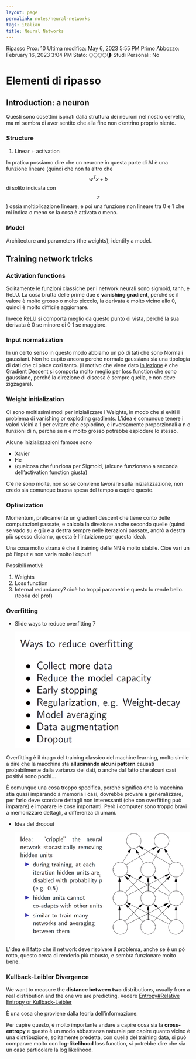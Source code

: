 ```yaml
---
layout: page
permalink: notes/neural-networks
tags: italian
title: Neural Networks
---
```


Ripasso Prox: 10
Ultima modifica: May 6, 2023 5:55 PM
Primo Abbozzo: February 16, 2023 3:04 PM
Stato: 🌕🌕🌕🌕🌗
Studi Personali: No

# Elementi di ripasso

## Introduction: a neuron

Questi sono cosettini ispirati dalla struttura dei neuroni nel nostro cervello, ma mi sembra di aver sentito che alla fine non c’entrino proprio niente.

### Structure

1. Linear + activation

In pratica possiamo dire che un neurone in questa parte di AI è una funzione lineare (quindi che non fa altro che $$w^Tx + b$$ di solito indicata con $$z$$) ossia moltiplicazione lineare, e poi una funzione non lineare tra 0 e 1 che mi indica o meno se la cosa è attivata o meno.

### Model

Architecture and parameters (the weights), identify a model.

## Training network tricks

### Activation functions

Solitamente le funzioni classiche per i network neurali sono sigmoid, tanh, e ReLU. La cosa brutta delle prime due è **vanishing gradient**, perché se il valore è molto grosso o molto piccolo, la derivata è molto vicino allo 0, quindi è molto difficile aggiornare.

Invece ReLU si comporta meglio da questo punto di vista, perché la sua derivata è 0 se minore di 0 1 se maggiore.

### Input normalization

In un certo senso in questo modo abbiamo un pò di tati che sono Normali gaussiani. Non ho capito ancora perché normale gaussiana sia una tipologia di dati che ci piace così tanto. (il motivo che viene dato [in lezione](https://www.youtube.com/watch?v=zUazLXZZA2U&list=PLoROMvodv4rMiGQp3WXShtMGgzqpfVfbU) è che Gradient Descent si comporta molto meglio per loss function che sono gaussiane, perché la direzione di discesa è sempre quella, e non deve zigzagare).

### Weight initialization

Ci sono moltissimi modi per inizializzare i Weights, in modo che si eviti il problema di vanishing or exploding gradients. L’idea è comunque tenere i valori vicini a 1 per evitare che esplodino, e inversamente proporzionali a n o funzioni di n, perché se n è molto grosso potrebbe esplodere lo stesso.

Alcune inizializzazioni famose sono

- Xavier
- He
- (qualcosa che funziona per Sigmoid, (alcune funzionano a seconda dell’activation function giusta)

C’è ne sono molte, non so se conviene lavorare sulla inizializzazione, non credo sia comunque buona spesa del tempo a capire queste.

### Optimization

Momentum, praticamente un gradient descent che tiene conto delle computazioni passate, e calcola la direzione anche secondo quelle (quindi se vado su e giù e a destra sempre nelle iterazioni passate, andrò a destra più spesso diciamo, questa è l’intuizione per questa idea).

Una cosa molto strana è che il training delle NN è molto stabile. Cioè vari un pò l’input e non varia molto l’ouput!

Possibili motivi:

1. Weights
2. Loss function
3. Internal redundancy? cioè ho troppi parametri e questo lo rende bello.(teoria del prof)

### Overfitting

- Slide ways to reduce overfitting 7

    <img src="/images/notes/image/universita/ex-notion/Neural Networks/Untitled.png" alt="image/universita/ex-notion/Neural Networks/Untitled">


Overfitting è il drago del training classico del machine learning, molto simile a dire che la macchina sta **allucinando alcuni pattern** causati probabilmente dalla varianza dei dati, o anche dal fatto che alcuni casi positivi sono pochi…

È comunque una cosa troppo specifica, perché significa che la macchina stia quasi imparando a memoria i casi,  dovrebbe provare a generalizzare, per farlo deve scordare dettagli non interessanti (che con overfitting può imparare) e imparare le cose importanti. Però i computer sono troppo bravi a memorizzare dettagli, a differenza di umani.

- Idea del dropout

    <img src="/images/notes/image/universita/ex-notion/Neural Networks/Untitled 1.png" alt="image/universita/ex-notion/Neural Networks/Untitled 1">


L’idea è il fatto che il network deve risolvere il problema, anche se è un pò rotto, questo cerca di renderlo più robusto, e sembra funzionare molto bene.

### Kullback-Leibler Divergence

We want to measure the **distance between two** distributions, usually from a real distribution and the one we are predicting.
Vedere [Entropy#Relative Entropy or Kullback-Leibler](/notes/entropy#relative-entropy-or-kullback-leibler)
    


È una cosa che proviene dalla teoria dell’informazione.

Per capire questo, è molto importante andare a capire cosa sia la **cross-entropy** e questo è un modo abbastanza naturale per capire quanto vicino è una distribuzione, solitamente predetta, con quella del training data, si può comparare molto con **log-likelihood** loss function, si potrebbe dire che sia un caso particolare la log likelihood.